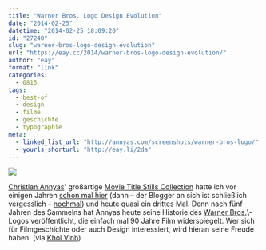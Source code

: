 ```yaml
---
title: "Warner Bros. Logo Design Evolution"
date: "2014-02-25"
datetime: "2014-02-25 18:09:20"
id: "27240"
slug: "warner-bros-logo-design-evolution"
url: "https://eay.cc/2014/warner-bros-logo-design-evolution/"
author: "eay"
format: "link"
categories:
  - 0815
tags:
  - best-of
  - design
  - filme
  - geschichte
  - typographie
meta:
  - linked_list_url: "http://annyas.com/screenshots/warner-bros-logo/"
  - yourls_shorturl: "http://eay.li/2da"
---
```


[![](https://eay.cc/uploads/2014/warnerbrosevolution.jpg)](http://annyas.com/screenshots/warner-bros-logo/)

[Christian Annyas](http://annyas.com/)' großartige [Movie Title Stills Collection](http://annyas.com/screenshots/) hatte ich vor einigen Jahren [schon mal hier](//eay.cc/2009/the-movie-title-stills-collection/) (dann – der Blogger an sich ist schließlich vergesslich – [nochmal](//eay.cc/2012/the-movie-title-stills-collection-2/)) und heute quasi ein drittes Mal. Denn nach fünf Jahren des Sammelns hat Annyas heute seine Historie des [Warner Bros.](https://en.wikipedia.org/wiki/Warner_Bros.)\-Logos veröffentlicht, die einfach mal 90 Jahre Film widerspiegelt. Wer sich für Filmgeschichte oder auch Design interessiert, wird hieran seine Freude haben. (via [Khoi Vinh](http://www.subtraction.com/2014/02/25/the-evolution-of-the-warner-bros-logo))
